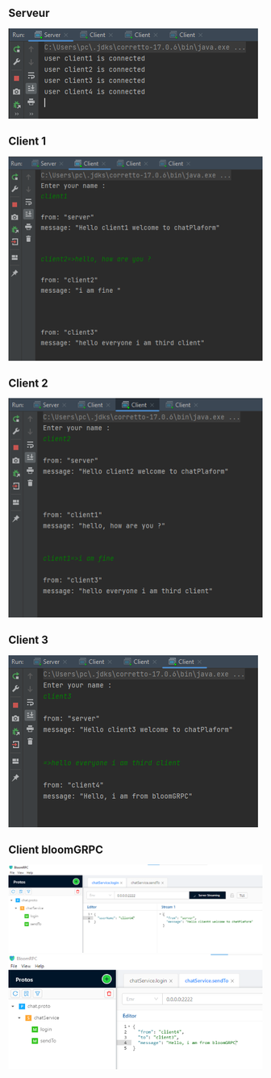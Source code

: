 <h2>Serveur</h2>
<img src="Captures/1.png">
<h2>Client 1</h2>
<img src="Captures/2.png">
<h2>Client 2</h2>
<img src="Captures/3.png">
<h2>Client 3</h2>
<img src="Captures/4.png">
<h2>Client bloomGRPC</h2>
<img src="Captures/5.png">
<img src="Captures/6.png">
